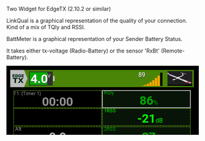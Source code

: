 Two Widget for EdgeTX (2.10.2 or similar)

LinkQual is a graphical representation of the quality of your connection.
Kind of a mix of TQly and RSSI.

BattMeter is a graphical representation of your Sender Battery
Status.

It takes either tx-voltage (Radio-Battery) or the sensor 'RxBt'
(Remote-Battery).

![Screenshot](images/screenshot.png)

